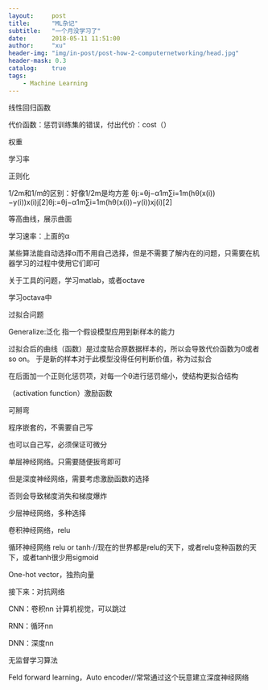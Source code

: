 ```yaml
---
layout:     post
title:      "ML杂记"
subtitle:   "一个月没学习了"
date:       2018-05-11 11:51:00
author:     "xu"
header-img: "img/in-post/post-how-2-computernetworking/head.jpg"
header-mask: 0.3
catalog:    true
tags:
    - Machine Learning
---
```

线性回归函数

代价函数：惩罚训练集的错误，付出代价：cost（）

权重

学习率

正则化

1/2m和1/m的区别：好像1/2m是均方差
θj:=θj−α1m∑i=1m(hθ(x(i))−y(i))x(i)j[2]θj:=θj−α1m∑i=1m(hθ(x(i))−y(i))xj(i)[2]

等高曲线，展示曲面

学习速率：上面的α

 某些算法能自动选择α而不用自己选择，但是不需要了解内在的问题，只需要在机器学习的过程中使用它们即可


关于工具的问题，学习matlab，或者octave

学习octava中

过拟合问题

Generalize:泛化 指一个假设模型应用到新样本的能力

过拟合后的曲线（函数）是过度贴合原数据样本的，所以会导致代价函数为0或者so on。
于是新的样本对于此模型没得任何判断价值，称为过拟合

在后面加一个正则化惩罚项，对每一个θ进行惩罚缩小，使结构更拟合结构


（activation function）激励函数

可掰弯

程序嵌套的，不需要自己写

也可以自己写，必须保证可微分


单层神经网络。只需要随便扳弯即可

但是深度神经网络，需要考虑激励函数的选择

否则会导致梯度消失和梯度爆炸

少层神经网络，多种选择

卷积神经网络，relu

循环神经网络 relu or tanh·//现在的世界都是relu的天下，或者relu变种函数的天下，或者tanh很少用sigmoid


One-hot vector，独热向量

接下来：对抗网络

CNN：卷积nn 计算机视觉，可以跳过

RNN：循环nn

DNN：深度nn


无监督学习算法

Feld forward learning，Auto encoder//常常通过这个玩意建立深度神经网络
